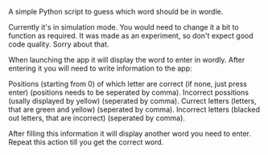 A simple Python script to guess which word should be in wordle.

Currently it's in simulation mode. You would need to change it a bit to function as required.
It was made as an experiment, so don't expect good code quality. Sorry about that.


When launching the app it will display the word to enter in wordly.
After entering it you will need to write information to the app:

Positions (starting from 0) of which letter are correct (if none, just press enter) (positions needs to be seperated by comma).
Incorrect possitions (usally displayed by yellow) (seperated by comma).
Currect letters (letters, that are green and yellow) (seperated by comma).
Incorrect letters (blacked out letters, that are incorrect) (seperated by comma).

After filling this information it will display another word you need to enter. Repeat this action till you get the correct word.
